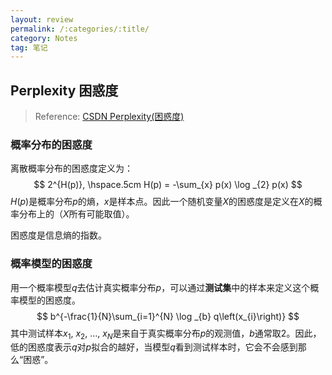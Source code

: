 ```yaml
---
layout: review
permalink: /:categories/:title/
category: Notes
tag: 笔记
---
```


## Perplexity 困惑度

> Reference: [CSDN Perplexity(困惑度)](https://blog.csdn.net/jiaqiang_ruan/article/details/77989459)



### 概率分布的困惑度

离散概率分布的困惑度定义为：
$$
2^{H(p)}, \hspace.5cm H(p) = -\sum_{x} p(x) \log _{2} p(x)
$$
$H(p)$是概率分布$p$的熵，$x$是样本点。因此一个随机变量$X$的困惑度是定义在$X$的概率分布上的（$X$所有可能取值）。

困惑度是信息熵的指数。



### 概率模型的困惑度

用一个概率模型$q$去估计真实概率分布$p$，可以通过**测试集**中的样本来定义这个概率模型的困惑度。
$$
b^{-\frac{1}{N}\sum_{i=1}^{N} \log _{b} q\left(x_{i}\right)} 
$$
其中测试样本$x_1$, $x_2$, …, $x_N$是来自于真实概率分布$p$的观测值，$b$通常取2。因此，低的困惑度表示$q$对$p$拟合的越好，当模型$q$看到测试样本时，它会不会感到那么“困惑”。